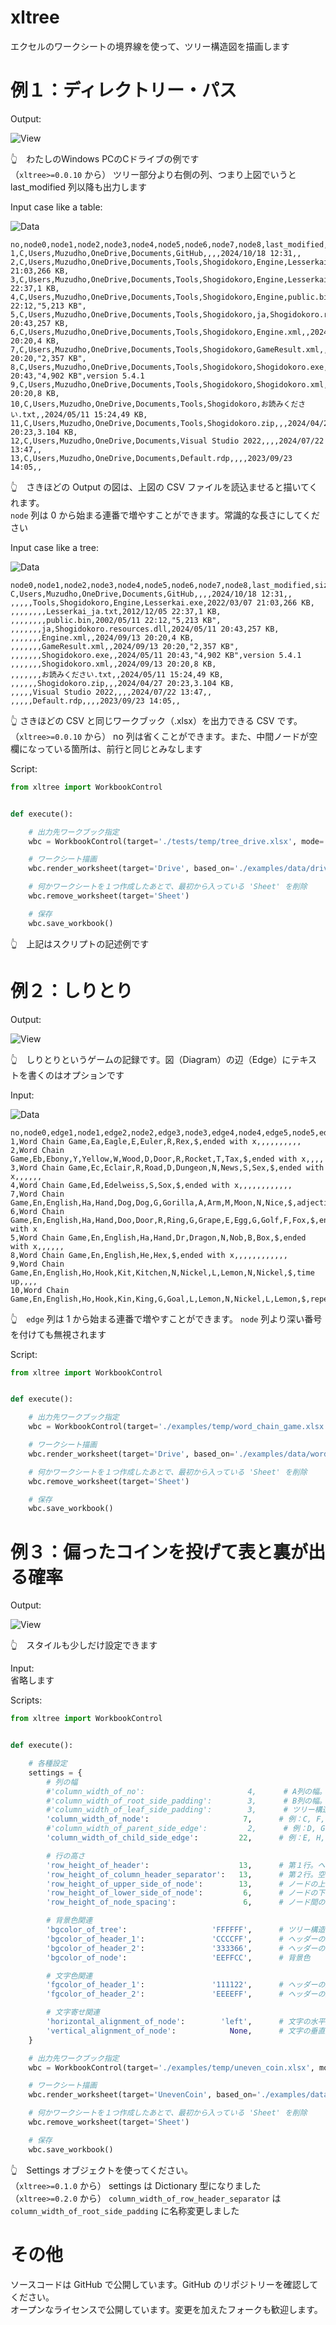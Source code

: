 # xltree

エクセルのワークシートの境界線を使って、ツリー構造図を描画します

# 例１：ディレクトリー・パス

Output:  

![View](https://github.com/muzudho/pyxltree/raw/main/docs_dev/img/202410__pg__20--1625-XltreeDrive.png)  

👆　わたしのWindows PCのCドライブの例です  
（`xltree>=0.0.10` から） ツリー部分より右側の列、つまり上図でいうと last_modified 列以降も出力します  

Input case like a table:  

![Data](https://github.com/muzudho/pyxltree/raw/main/docs_dev/img/202410__pg__20--1630-XltreeDriveTableData.png)  

```csv
no,node0,node1,node2,node3,node4,node5,node6,node7,node8,last_modified,size,comment
1,C,Users,Muzudho,OneDrive,Documents,GitHub,,,,2024/10/18 12:31,,
2,C,Users,Muzudho,OneDrive,Documents,Tools,Shogidokoro,Engine,Lesserkai.exe,2022/03/07 21:03,266 KB,
3,C,Users,Muzudho,OneDrive,Documents,Tools,Shogidokoro,Engine,Lesserkai_ja.txt,2012/12/05 22:37,1 KB,
4,C,Users,Muzudho,OneDrive,Documents,Tools,Shogidokoro,Engine,public.bin,2002/05/11 22:12,"5,213 KB",
5,C,Users,Muzudho,OneDrive,Documents,Tools,Shogidokoro,ja,Shogidokoro.resources.dll,2024/05/11 20:43,257 KB,
6,C,Users,Muzudho,OneDrive,Documents,Tools,Shogidokoro,Engine.xml,,2024/09/13 20:20,4 KB,
7,C,Users,Muzudho,OneDrive,Documents,Tools,Shogidokoro,GameResult.xml,,2024/09/13 20:20,"2,357 KB",
8,C,Users,Muzudho,OneDrive,Documents,Tools,Shogidokoro,Shogidokoro.exe,,2024/05/11 20:43,"4,902 KB",version 5.4.1
9,C,Users,Muzudho,OneDrive,Documents,Tools,Shogidokoro,Shogidokoro.xml,,2024/09/13 20:20,8 KB,
10,C,Users,Muzudho,OneDrive,Documents,Tools,Shogidokoro,お読みください.txt,,2024/05/11 15:24,49 KB,
11,C,Users,Muzudho,OneDrive,Documents,Tools,Shogidokoro.zip,,,2024/04/27 20:23,3.104 KB,
12,C,Users,Muzudho,OneDrive,Documents,Visual Studio 2022,,,,2024/07/22 13:47,,
13,C,Users,Muzudho,OneDrive,Documents,Default.rdp,,,,2023/09/23 14:05,,
```

👆　さきほどの Output の図は、上図の CSV ファイルを読込ませると描いてくれます。  
`node` 列は 0 から始まる連番で増やすことができます。常識的な長さにしてください  

Input case like a tree:  

![Data](https://github.com/muzudho/pyxltree/raw/main/docs_dev/img/202410__pg__20--1633-XltreeDriveTreeData.png)  

```csv
node0,node1,node2,node3,node4,node5,node6,node7,node8,last_modified,size,comment
C,Users,Muzudho,OneDrive,Documents,GitHub,,,,2024/10/18 12:31,,
,,,,,Tools,Shogidokoro,Engine,Lesserkai.exe,2022/03/07 21:03,266 KB,
,,,,,,,,Lesserkai_ja.txt,2012/12/05 22:37,1 KB,
,,,,,,,,public.bin,2002/05/11 22:12,"5,213 KB",
,,,,,,,ja,Shogidokoro.resources.dll,2024/05/11 20:43,257 KB,
,,,,,,,Engine.xml,,2024/09/13 20:20,4 KB,
,,,,,,,GameResult.xml,,2024/09/13 20:20,"2,357 KB",
,,,,,,,Shogidokoro.exe,,2024/05/11 20:43,"4,902 KB",version 5.4.1
,,,,,,,Shogidokoro.xml,,2024/09/13 20:20,8 KB,
,,,,,,,お読みください.txt,,2024/05/11 15:24,49 KB,
,,,,,,Shogidokoro.zip,,,2024/04/27 20:23,3.104 KB,
,,,,,Visual Studio 2022,,,,2024/07/22 13:47,,
,,,,,Default.rdp,,,,2023/09/23 14:05,,
```

👆  さきほどの CSV と同じワークブック（.xlsx）を出力できる CSV です。  
（`xltree>=0.0.10` から） no 列は省くことができます。また、中間ノードが空欄になっている箇所は、前行と同じとみなします  

Script:  

```py
from xltree import WorkbookControl


def execute():

    # 出力先ワークブック指定
    wbc = WorkbookControl(target='./tests/temp/tree_drive.xlsx', mode='w')

    # ワークシート描画
    wbc.render_worksheet(target='Drive', based_on='./examples/data/drive_by_table.csv')

    # 何かワークシートを１つ作成したあとで、最初から入っている 'Sheet' を削除
    wbc.remove_worksheet(target='Sheet')

    # 保存
    wbc.save_workbook()
```

👆　上記はスクリプトの記述例です  

# 例２：しりとり

Output:  

![View](https://github.com/muzudho/pyxltree/raw/main/docs_dev/img/202410__pg__19--0020-XltreeWordChainGameView.png)  

👆　しりとりというゲームの記録です。図（Diagram）の辺（Edge）にテキストを書くのはオプションです  

Input:  

![Data](https://github.com/muzudho/pyxltree/raw/main/docs_dev/img/202410__pg__19--0021-XltreeWordChainGameData.png)  

```csv
no,node0,edge1,node1,edge2,node2,edge3,node3,edge4,node4,edge5,node5,edge6,node6,edge7,node7,edge8,node8,edge9,node9
1,Word Chain Game,Ea,Eagle,E,Euler,R,Rex,$,ended with x,,,,,,,,,,
2,Word Chain Game,Eb,Ebony,Y,Yellow,W,Wood,D,Door,R,Rocket,T,Tax,$,ended with x,,,,
3,Word Chain Game,Ec,Eclair,R,Road,D,Dungeon,N,News,S,Sex,$,ended with x,,,,,,
4,Word Chain Game,Ed,Edelweiss,S,Sox,$,ended with x,,,,,,,,,,,,
7,Word Chain Game,En,English,Ha,Hand,Dog,Dog,G,Gorilla,A,Arm,M,Moon,N,Nice,$,adjective,,
6,Word Chain Game,En,English,Ha,Hand,Doo,Door,R,Ring,G,Grape,E,Egg,G,Golf,F,Fox,$,ended with x
5,Word Chain Game,En,English,Ha,Hand,Dr,Dragon,N,Nob,B,Box,$,ended with x,,,,,,
8,Word Chain Game,En,English,He,Hex,$,ended with x,,,,,,,,,,,,
9,Word Chain Game,En,English,Ho,Hook,Kit,Kitchen,N,Nickel,L,Lemon,N,Nickel,$,time up,,,,
10,Word Chain Game,En,English,Ho,Hook,Kin,King,G,Goal,L,Lemon,N,Nickel,L,Lemon,$,repetition,,
```

👆　`edge` 列は 1 から始まる連番で増やすことができます。 `node` 列より深い番号を付けても無視されます  

Script:  

```py
from xltree import WorkbookControl


def execute():

    # 出力先ワークブック指定
    wbc = WorkbookControl(target='./examples/temp/word_chain_game.xlsx', mode='w')

    # ワークシート描画
    wbc.render_worksheet(target='Drive', based_on='./examples/data/word_chain_game.csv')

    # 何かワークシートを１つ作成したあとで、最初から入っている 'Sheet' を削除
    wbc.remove_worksheet(target='Sheet')

    # 保存
    wbc.save_workbook()
```

# 例３：偏ったコインを投げて表と裏が出る確率

Output:  

![View](https://github.com/muzudho/pyxltree/raw/main/docs_dev/img/202410__pg__19--0311-XltreeSettings.png)  

👆　スタイルも少しだけ設定できます  

Input:  
省略します  

Scripts: 

```py
from xltree import WorkbookControl


def execute():

    # 各種設定
    settings = {
        # 列の幅
        #'column_width_of_no':                       4,      # A列の幅。no列
        #'column_width_of_root_side_padding':        3,      # B列の幅。ツリー構造図の根側パディング
        #'column_width_of_leaf_side_padding':        3,      # ツリー構造図の葉側パディング
        'column_width_of_node':                     7,      # 例：C, F, I ...列の幅。ノードの箱の幅
        #'column_width_of_parent_side_edge':         2,      # 例：D, G, J ...列の幅。エッジの水平線のうち、親ノードの方
        'column_width_of_child_side_edge':         22,      # 例：E, H, K ...列の幅。エッジの水平線のうち、子ノードの方

        # 行の高さ
        'row_height_of_header':                    13,      # 第１行。ヘッダー
        'row_height_of_column_header_separator':   13,      # 第２行。空行
        'row_height_of_upper_side_of_node':        13,      # ノードの上側のセルの高さ
        'row_height_of_lower_side_of_node':         6,      # ノードの下側のセルの高さ
        'row_height_of_node_spacing':               6,      # ノード間の高さ

        # 背景色関連
        'bgcolor_of_tree':                   'FFFFFF',      # ツリー構造図の背景
        'bgcolor_of_header_1':               'CCCCFF',      # ヘッダーの背景色その１
        'bgcolor_of_header_2':               '333366',      # ヘッダーの背景色その２
        'bgcolor_of_node':                   'EEFFCC',      # 背景色

        # 文字色関連
        'fgcolor_of_header_1':               '111122',      # ヘッダーの文字色その１
        'fgcolor_of_header_2':               'EEEEFF',      # ヘッダーの文字色その２

        # 文字寄せ関連
        'horizontal_alignment_of_node':        'left',      # 文字の水平方向の寄せ。規定値 None。'left', 'fill', 'centerContinuous', 'center', 'right', 'general', 'justify', 'distributed' のいずれか。指定しないなら None
        'vertical_alignment_of_node':            None,      # 文字の垂直方向の寄せ。規定値 None。'bottom', 'center', 'top', 'justify', 'distributed' のいずれか。指定しないなら None
    }

    # 出力先ワークブック指定
    wbc = WorkbookControl(target='./examples/temp/uneven_coin.xlsx', mode='w', settings=settings)

    # ワークシート描画
    wbc.render_worksheet(target='UnevenCoin', based_on='./examples/data/uneven_coin.csv')

    # 何かワークシートを１つ作成したあとで、最初から入っている 'Sheet' を削除
    wbc.remove_worksheet(target='Sheet')

    # 保存
    wbc.save_workbook()
```

👆　Settings オブジェクトを使ってください。  
（`xltree>=0.1.0` から） settings は Dictionary 型になりました  
（`xltree>=0.2.0` から） `column_width_of_row_header_separator` は `column_width_of_root_side_padding` に名称変更しました

# その他

ソースコードは GitHub で公開しています。GitHub のリポジトリーを確認してください。  
オープンなライセンスで公開しています。変更を加えたフォークも歓迎します。  

